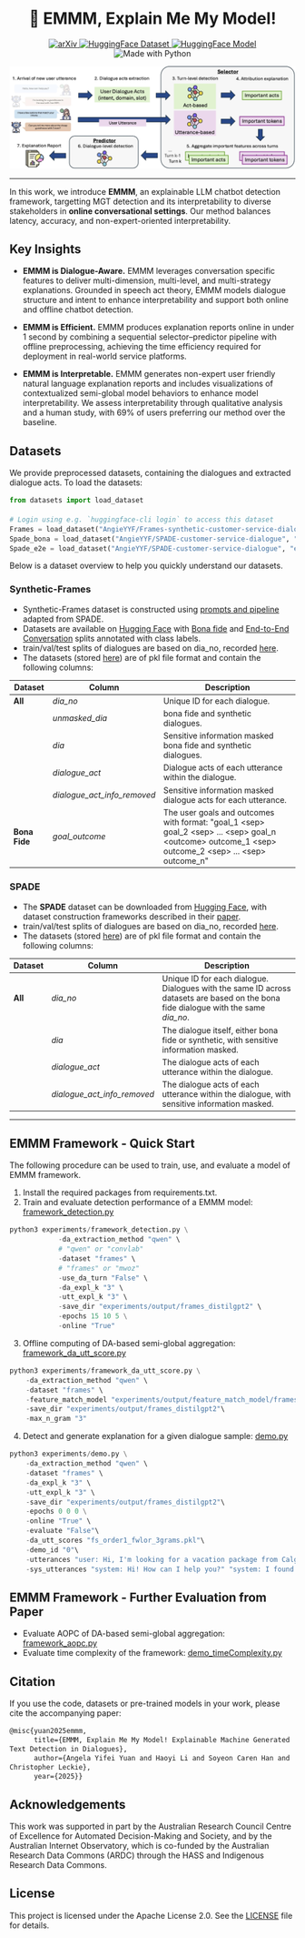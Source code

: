 <h1 align="center">🤔 EMMM, Explain Me My Model!</h1>

<p align="center">
  <a href="https://arxiv.org/abs/">
    <img src="https://img.shields.io/badge/arXiv-red.svg?logo=arxiv&style=flat" alt="arXiv">
  </a> 
  <a href="https://huggingface.co/datasets/AngieYYF/Frames-synthetic-customer-service-dialogue">
    <img src="https://img.shields.io/badge/🤗-HuggingFace:Datasets-blue.svg" alt="HuggingFace Dataset">
  </a> 
  <a href="https://huggingface.co/collections/AngieYYF/emmm-explain-me-my-model-68a7efd0e25d4aadcf0b98ab">
    <img src="https://img.shields.io/badge/🤗-HuggingFace:Models-blue.svg" alt="HuggingFace Model">
  </a> 
  <img src="https://img.shields.io/badge/made%20with-Python-blue.svg" alt="Made with Python">
</p>

![alt text](Plots/framework.jpg)

---

In this work, we introduce **EMMM**, an explainable LLM chatbot detection framework, targetting MGT detection and its interpretability to diverse stakeholders in **online conversational settings**. Our method balances latency, accuracy, and non-expert-oriented interpretability.

## Key Insights
- **EMMM is Dialogue-Aware.** EMMM leverages conversation specific features to deliver multi-dimension, multi-level, and multi-strategy explanations. Grounded in speech act theory, EMMM models dialogue structure and
intent to enhance interpretability and support both online and offline chatbot detection.

- **EMMM is Efficient.** EMMM produces explanation reports online in under 1 second by combining a sequential selector–predictor pipeline with offline preprocessing, achieving the time efficiency required for deployment in real-world service platforms.

- **EMMM is Interpretable.** EMMM generates non-expert user friendly natural language explanation reports and includes visualizations of contextualized semi-global model behaviors to enhance model interpretability. We assess interpretability through qualitative analysis and a human study, with 69% of users preferring our method over the baseline.



<!-- This repository contains:
- Implementation of our proposed EMMM framework.
- Scripts to train, use, and evaluate a model of the EMMM framework.
- Customer service line synthetic user dialogues. -->


## Datasets
We provide preprocessed datasets, containing the dialogues and extracted dialogue acts. To load the datasets:

```python
from datasets import load_dataset

# Login using e.g. `huggingface-cli login` to access this dataset
Frames = load_dataset("AngieYYF/Frames-synthetic-customer-service-dialogue")
Spade_bona = load_dataset("AngieYYF/SPADE-customer-service-dialogue", "bona_fide")
Spade_e2e = load_dataset("AngieYYF/SPADE-customer-service-dialogue", "end_to_end_conversation")

```

Below is a dataset overview to help you quickly understand our datasets. 

### Synthetic-Frames
- Synthetic-Frames dataset is constructed using [prompts and pipeline](LLM/E2E_generation_Frame.py) adapted from SPADE.
- Datasets are available on [Hugging Face](https://huggingface.co/datasets/AngieYYF/Frames-synthetic-customer-service-dialogue) with [Bona fide](dataset/Frames/frames_bona_fide.pkl) and [End-to-End Conversation](dataset/Frames/frames_e2e.pkl) splits annotated with class labels.
- train/val/test splits of dialogues are based on dia_no, recorded [here](dataset/Frames/dataset_splits.pkl).
- The datasets (stored [here](dataset/Frames)) are of pkl file format and contain the following columns:

| Dataset                    | Column            | Description                                                                                              |
|----------------------------|-------------------|----------------------------------------------------------------------------------------------------------|
| **All**                     | *dia_no* | Unique ID for each dialogue. |
|                            | *unmasked_dia*             | bona fide and synthetic dialogues.                                                      |
|                            | *dia*             | Sensitive information masked bona fide and synthetic dialogues.                                                  |
|                            | *dialogue_act*             | Dialogue acts of each utterance within the dialogue.                                                     |
|                            | *dialogue_act_info_removed*             | Sensitive information masked dialogue acts for each utterance.                                                    |
| **Bona Fide**               | *goal_outcome*        | The  user goals and outcomes with format: "goal_1 \<sep\> goal_2 \<sep\> ... \<sep\> goal_n \<outcome\> outcome_1 \<sep\> outcome_2 \<sep\> ... \<sep\> outcome_n"     |

### SPADE
- The **SPADE** dataset can be downloaded from [Hugging Face](https://huggingface.co/datasets/AngieYYF/SPADE-customer-service-dialogue), with dataset construction frameworks described in their [paper](https://aclanthology.org/2025.llmsec-1.11/).
- train/val/test splits of dialogues are based on dia_no, recorded [here](dataset/SPADE/dataset_splits.pkl).
- The datasets (stored [here](dataset/SPADE)) are of pkl file format and contain the following columns:

| Dataset                    | Column            | Description                                                                                              |
|----------------------------|-------------------|----------------------------------------------------------------------------------------------------------|
| **All**                     | *dia_no* | Unique ID for each dialogue. Dialogues with the same ID across datasets are based on the bona fide dialogue with the same *dia_no*. |
|                            | *dia*             | The dialogue itself, either bona fide or synthetic, with sensitive information masked.                                                      |
|                            | *dialogue_act*             | The dialogue acts of each utterance within the dialogue.                                                     |
|                            | *dialogue_act_info_removed*             | The dialogue acts of each utterance within the dialogue, with sensitive information masked.                                                     |

---

## EMMM Framework - Quick Start
The following procedure can be used to train, use, and evaluate a model of EMMM framework.
1. Install the required packages from requirements.txt.
2. Train and evaluate detection performance of a EMMM model: [framework_detection.py](experiments/framework_detection.py)
```python
python3 experiments/framework_detection.py \
            -da_extraction_method "qwen" \ 
            # "qwen" or "convlab"
            -dataset "frames" \
            # "frames" or "mwoz"
            -use_da_turn "False" \
            -da_expl_k "3" \
            -utt_expl_k "3" \
            -save_dir "experiments/output/frames_distilgpt2" \
            -epochs 15 10 5 \
            -online "True" 

```
3. Offline computing of DA-based semi-global aggregation: [framework_da_utt_score.py](experiments/framework_da_utt_score.py)
```python
python3 experiments/framework_da_utt_score.py \
    -da_extraction_method "qwen" \
    -dataset "frames" \
    -feature_match_model "experiments/output/feature_match_model/frames" \
    -save_dir "experiments/output/frames_distilgpt2"\
    -max_n_gram "3"

```
4. Detect and generate explanation for a given dialogue sample: [demo.py](experiments/demo.py)
```python
python3 experiments/demo.py \
    -da_extraction_method "qwen" \
    -dataset "frames" \
    -da_expl_k "3" \
    -utt_expl_k "3" \
    -save_dir "experiments/output/frames_distilgpt2"\
    -epochs 0 0 0 \
    -online "True" \
    -evaluate "False"\
    -da_utt_scores "fs_order1_fwlor_3grams.pkl"\
    -demo_id "0"\
    -utterances "user: Hi, I'm looking for a vacation package from Calgary to St. Louis from August 17 to August 31 for one person. Any options?" "user: Can you tell me more about the locations of these hotels in relation to local attractions?" "user: The 5-star Lunar Hotel sounds nice. Can I get the package with economy flights then?"\
    -sys_utterances "system: Hi! How can I help you?" "system: I found two options for you. A 3-star hotel with business class flights for \$1858 or a 5-star hotel with economy flights for \$1558, both include breakfast and wifi. Which do you prefer?" "system: The 3-star Glorious Cloak Inn is near downtown, close to museums and theaters. The 5-star Lunar Hotel is also centrally located, near parks and shopping areas."
```

## EMMM Framework - Further Evaluation from Paper
- Evaluate AOPC of DA-based semi-global aggregation: [framework_aopc.py](experiments/framework_aopc.py)
- Evaluate time complexity of the framework: [demo_timeComplexity.py](experiments/demo_timeComplexity.py)

## Citation
If you use the code, datasets or pre-trained models in your work, please cite the accompanying paper:
```bibtext
@misc{yuan2025emmm,
      title={EMMM, Explain Me My Model! Explainable Machine Generated Text Detection in Dialogues}, 
      author={Angela Yifei Yuan and Haoyi Li and Soyeon Caren Han and Christopher Leckie},
      year={2025}}
```

## Acknowledgements
This work was supported in part by the Australian Research Council Centre of Excellence for Automated Decision-Making and Society, and by the Australian Internet Observatory, which is co-funded by the Australian Research Data Commons (ARDC) through the HASS and Indigenous Research Data Commons.

## License
This project is licensed under the Apache License 2.0. See the [LICENSE](./LICENSE) file for details.
